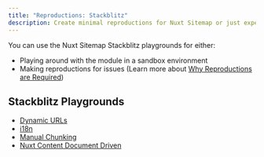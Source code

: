 ```yaml
---
title: "Reproductions: Stackblitz"
description: Create minimal reproductions for Nuxt Sitemap or just experiment with the module.
---
```


You can use the Nuxt Sitemap Stackblitz playgrounds for either:
- Playing around with the module in a sandbox environment
- Making reproductions for issues (Learn more about [Why Reproductions are Required](https://antfu.me/posts/why-reproductions-are-required))

## Stackblitz Playgrounds

- [Dynamic URLs](https://stackblitz.com/edit/nuxt-starter-dyraxc?file=server%2Fapi%2F_sitemap-urls.ts)
- [i18n](https://stackblitz.com/edit/nuxt-starter-jwuie4?file=app.vue)
- [Manual Chunking](https://stackblitz.com/edit/nuxt-starter-umyso3?file=nuxt.config.ts)
- [Nuxt Content Document Driven](https://stackblitz.com/edit/nuxt-starter-a5qk3s?file=nuxt.config.ts)
